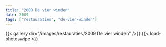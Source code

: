 ```yaml
---
title: "2009 De vier winden"
date: 2009
tags: ["restauraties", "de-vier-winden"]
---
```


{{< gallery dir="/images/restauraties/2009 De vier winden" />}}
{{< load-photoswipe >}}